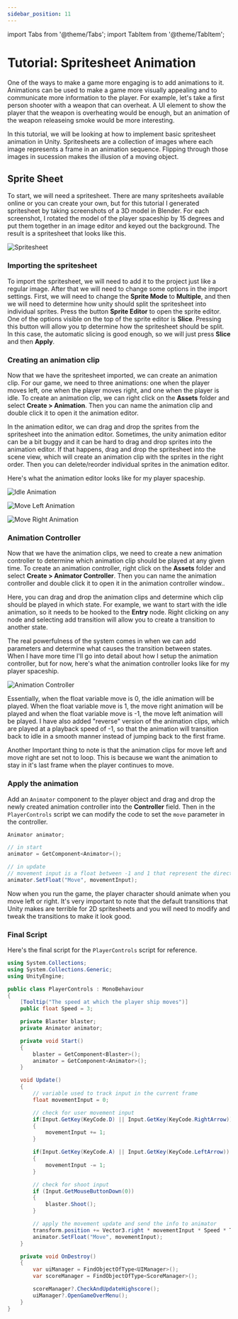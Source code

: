 ```yaml
---
sidebar_position: 11
---
```


import Tabs from '@theme/Tabs';
import TabItem from '@theme/TabItem';

# Tutorial: Spritesheet Animation
One of the ways to make a game more engaging is to add animations to it. Animations can be used to make a game more visually appealing and to communicate more information to the player. For example, let's take a first person shooter with a weapon that can overheat. A UI element to show the player that the weapon is overheating would be enough, but an animation of the weapon releaseing smoke would be more interesting.

In this tutorial, we will be looking at how to implement basic spritesheet animation in Unity. Spritesheets are a collection of images where each image represents a frame in an animation sequence. Flipping through those images in sucession makes the illusion of a moving object.

## Sprite Sheet
To start, we will need a spritesheet. There are many spritesheets available online or you can create your own, but for this tutorial I generated spritesheet by taking screenshots of a 3D model in Blender. For each screenshot, I rotated the model of the player spaceship by 15 degrees and put them together in an image editor and keyed out the background. The result is a spritesheet that looks like this.

![Spritesheet](../../static/screenshots/spritesheet/PlayerSpritesheet.png)

### Importing the spritesheet
To import the spritesheet, we will need to add it to the project just like a regular image. After that we will need to change some options in the import settings. First, we will need to change the **Sprite Mode** to **Multiple**, and then we will need to determine how unity should split the spritesheet into individual sprites. Press the button **Sprite Editor** to open the sprite editor. One of the options visible on the top of the sprite editor is **Slice**. Pressing this button will allow you tp determine how the spritesheet should be split. In this case, the automatic slicing is good enough, so we will just press **Slice** and then **Apply**.

### Creating an animation clip
Now that we have the spritesheet imported, we can create an animation clip. For our game, we need to three animations: one when the player moves left, one when the player moves right, and one when the player is idle. To create an animation clip, we can right click on the **Assets** folder and select **Create > Animation**. Then you can name the animation clip and double click it to open it the animation editor. 

In the animation editor, we can drag and drop the sprites from the spritesheet into the animation editor. Sometimes, the unity animation editor can be a bit buggy and it can be hard to drag and drop sprites into the animation editor. If that happens, drag and drop the spritesheet into the scene view, which will create an animation clip with the sprites in the right order. Then you can delete/reorder individual sprites in the animation editor.

Here's what the animation editor looks like for my player spaceship.

<Tabs>
<TabItem value="Idle">

![Idle Animation](../../static/screenshots/spritesheet/idle_example.png)

</TabItem>
<TabItem value="Move Left">

![Move Left Animation](../../static/screenshots/spritesheet/moveleft_example.png)

</TabItem>
<TabItem value="Move Right">

![Move Right Animation](../../static/screenshots/spritesheet/moveright_example.png)

</TabItem>
</Tabs>

### Animation Controller
Now that we have the animation clips, we need to create a new animation controller to determine which animation clip should be played at any given time. To create an animation controller, right click on the **Assets** folder and select **Create > Animator Controller**. Then you can name the animation controller and double click it to open it in the animation controller window..

Here, you can drag and drop the animation clips and determine which clip should be played in which state. For example, we want to start with the idle animation, so it needs to be hooked to the **Entry** node. Right clicking on any node and selecting add transition will allow you to create a transition to another state.

The real powerfulness of the system comes in when we can add parameters and determine what causes the transition between states. When I have more time I'll go into detail about how I setup the animation controller, but for now, here's what the animation controller looks like for my player spaceship.

![Animation Controller](../../static/screenshots/spritesheet/animator%20controller.png)

Essentially, when the float variable move is 0, the idle animation will be played. When the float variable move is 1, the move right animation will be played and when the float variable move is -1, the move left animation will be played. I have also added "reverse" version of the animation clips, which are played at a playback speed of -1, so that the animation will transition back to idle in a smooth manner instead of jumping back to the first frame.

Another Important thing to note is that the animation clips for move left and move right are set not to loop. This is because we want the animation to stay in it's last frame when the player continues to move.

### Apply the animation
Add an `Animator` component to the player object and drag and drop the newly created animation controller into the **Controller** field. Then in the `PlayerControls` script we can modify the code to set the `move` parameter in the controller.

```csharp
Animator animator;

// in start
animator = GetComponent<Animator>();

// in update
// movement input is a float between -1 and 1 that represent the direction the player is moving
animator.SetFloat("Move", movementInput);
```

Now when you run the game, the player character should animate when you move left or right. It's very important to note that the default transitions that Unity makes are terrible for 2D spritesheets and you will need to modify and tweak the transitions to make it look good.

### Final Script
Here's the final script for the `PlayerControls` script for reference.

```csharp
using System.Collections;
using System.Collections.Generic;
using UnityEngine;

public class PlayerControls : MonoBehaviour
{
	[Tooltip("The speed at which the player ship moves")]
	public float Speed = 3;

	private Blaster blaster;
	private Animator animator;

	private void Start()
	{
		blaster = GetComponent<Blaster>();
		animator = GetComponent<Animator>();
	}

	void Update()
	{
		// variable used to track input in the current frame
		float movementInput = 0;

		// check for user movement input
		if(Input.GetKey(KeyCode.D) || Input.GetKey(KeyCode.RightArrow))
		{
			movementInput += 1;
		}

		if(Input.GetKey(KeyCode.A) || Input.GetKey(KeyCode.LeftArrow))
		{
			movementInput -= 1;
		}

		// check for shoot input
		if (Input.GetMouseButtonDown(0))
		{
			blaster.Shoot();
		}

		// apply the movement update and send the info to animator
		transform.position += Vector3.right * movementInput * Speed * Time.deltaTime;
		animator.SetFloat("Move", movementInput);
	}

	private void OnDestroy()
	{
		var uiManager = FindObjectOfType<UIManager>();
		var scoreManager = FindObjectOfType<ScoreManager>();

		scoreManager?.CheckAndUpdateHighscore();
		uiManager?.OpenGameOverMenu();
	}
}
```
